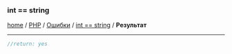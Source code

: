 ### int == string
[home][go-home] / [PHP][go-php] / [Ошибки][go-php-error] / [int == string][go-php-error-int-equal-string] / **Результат**

---

```php
//return: yes
```

[go-php-error-int-equal-string]: ../int-equal-string.md
[go-php-error]: ../index.md
[go-home]: ../../../index.md
[go-php]: ../../index.md
